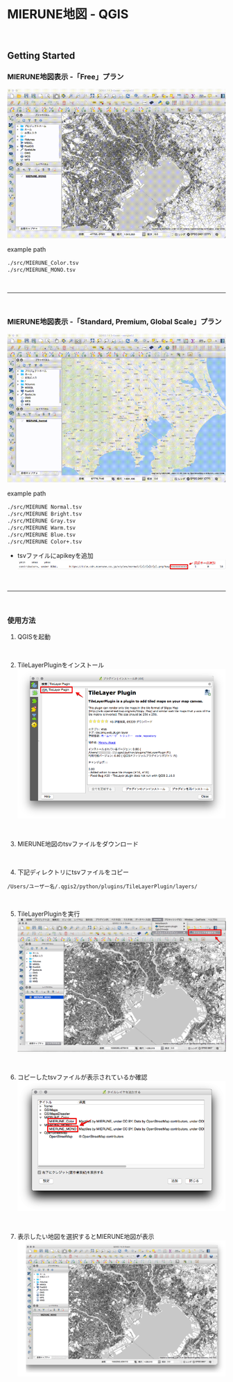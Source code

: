 # MIERUNE地図 - QGIS

<br>

## Getting Started

### MIERUNE地図表示 -「Free」プラン

![MIERUNE地図表示 -「Free」プラン](./img/img_001.gif)

example path
```
./src/MIERUNE_Color.tsv
./src/MIERUNE_MONO.tsv
```

<br>

---

<br>

### MIERUNE地図表示 -「Standard, Premium, Global Scale」プラン

![MIERUNE地図表示 -「Standard, Premium, Global Scale」プラン](./img/img_002.gif)

example path
```
./src/MIERUNE Normal.tsv
./src/MIERUNE Bright.tsv
./src/MIERUNE Gray.tsv
./src/MIERUNE Warm.tsv
./src/MIERUNE Blue.tsv
./src/MIERUNE Color+.tsv
```
- tsvファイルにapikeyを追加  
![README05](./img/README05.png)

<br>

---

<br>

### 使用方法
1. QGISを起動  

<br>

2. TileLayerPluginをインストール  
![README01](./img/README01.png)
 
<br>

3. MIERUNE地図のtsvファイルをダウンロード  

<br>
 
4. 下記ディレクトリにtsvファイルをコピー    
```
/Users/ユーザー名/.qgis2/python/plugins/TileLayerPlugin/layers/  
```

<br>

5. TileLayerPluginを実行  
![README02](./img/README02.png)

<br>
  
6. コピーしたtsvファイルが表示されているか確認  
![README03](./img/README03.png)
  
<br>

7. 表示したい地図を選択するとMIERUNE地図が表示
![README04](./img/README04.png)
